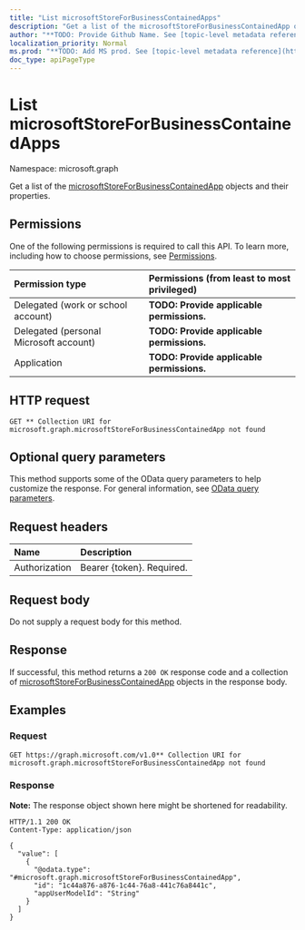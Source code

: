 ```yaml
---
title: "List microsoftStoreForBusinessContainedApps"
description: "Get a list of the microsoftStoreForBusinessContainedApp objects and their properties."
author: "**TODO: Provide Github Name. See [topic-level metadata reference](https://msgo.azurewebsites.net/add/document/guidelines/metadata.html#topic-level-metadata)**"
localization_priority: Normal
ms.prod: "**TODO: Add MS prod. See [topic-level metadata reference](https://msgo.azurewebsites.net/add/document/guidelines/metadata.html#topic-level-metadata)**"
doc_type: apiPageType
---
```


# List microsoftStoreForBusinessContainedApps
Namespace: microsoft.graph



Get a list of the [microsoftStoreForBusinessContainedApp](../resources/microsoftstoreforbusinesscontainedapp.md) objects and their properties.

## Permissions
One of the following permissions is required to call this API. To learn more, including how to choose permissions, see [Permissions](/graph/permissions-reference).

|Permission type|Permissions (from least to most privileged)|
|:---|:---|
|Delegated (work or school account)|**TODO: Provide applicable permissions.**|
|Delegated (personal Microsoft account)|**TODO: Provide applicable permissions.**|
|Application|**TODO: Provide applicable permissions.**|

## HTTP request

<!-- {
  "blockType": "ignored"
}
-->
``` http
GET ** Collection URI for microsoft.graph.microsoftStoreForBusinessContainedApp not found
```

## Optional query parameters
This method supports some of the OData query parameters to help customize the response. For general information, see [OData query parameters](/graph/query-parameters).

## Request headers
|Name|Description|
|:---|:---|
|Authorization|Bearer {token}. Required.|

## Request body
Do not supply a request body for this method.

## Response

If successful, this method returns a `200 OK` response code and a collection of [microsoftStoreForBusinessContainedApp](../resources/microsoftstoreforbusinesscontainedapp.md) objects in the response body.

## Examples

### Request
<!-- {
  "blockType": "request",
  "name": "list_microsoftstoreforbusinesscontainedapp"
}
-->
``` http
GET https://graph.microsoft.com/v1.0** Collection URI for microsoft.graph.microsoftStoreForBusinessContainedApp not found
```


### Response
**Note:** The response object shown here might be shortened for readability.
<!-- {
  "blockType": "response",
  "truncated": true,
  "@odata.type": "Collection(microsoft.graph.microsoftStoreForBusinessContainedApp)"
}
-->
``` http
HTTP/1.1 200 OK
Content-Type: application/json

{
  "value": [
    {
      "@odata.type": "#microsoft.graph.microsoftStoreForBusinessContainedApp",
      "id": "1c44a876-a876-1c44-76a8-441c76a8441c",
      "appUserModelId": "String"
    }
  ]
}
```

